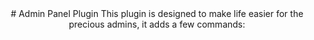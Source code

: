 <div align="center">
# Admin Panel Plugin
This plugin is designed to make life easier for the precious admins, it adds a few commands:
</div>
